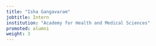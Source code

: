 ```yaml
---
title: "Isha Gangavaram"
jobtitle: Intern
institution: "Academy for Health and Medical Sciences"
promoted: alumni
weight: 3
---
```


